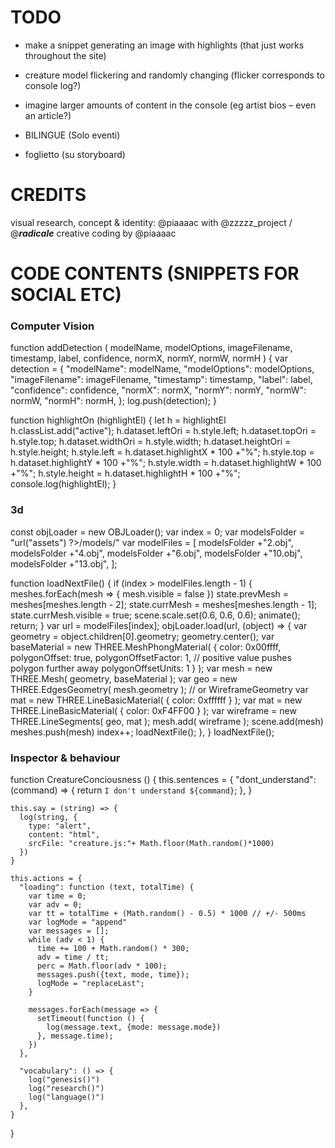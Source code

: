 

# TODO

- make a snippet generating an image with highlights 
    (that just works throughout the site)

- creature model flickering and randomly changing 
    (flicker corresponds to console log?)

- imagine larger amounts of content in the console
    (eg artist bios – even an article?)

- BILINGUE (Solo eventi)

- foglietto (su storyboard)




# CREDITS

visual research, concept & identity: @piaaaac with @zzzzz_project / @___radicale___
creative coding by @piaaaac


# CODE CONTENTS (SNIPPETS FOR SOCIAL ETC)

  ### Computer Vision 

  function addDetection (
    modelName, 
    modelOptions, 
    imageFilename, 
    timestamp, 
    label, 
    confidence, 
    normX, 
    normY, 
    normW, 
    normH
  ) {
    var detection = {
      "modelName": modelName,
      "modelOptions": modelOptions,
      "imageFilename": imageFilename,
      "timestamp": timestamp,
      "label": label,
      "confidence": confidence,
      "normX": normX,
      "normY": normY,
      "normW": normW,
      "normH": normH,
    };
    log.push(detection);
  }

  function highlightOn (highlightEl) {
    let h = highlightEl
    h.classList.add("active");
    h.dataset.leftOri = h.style.left;
    h.dataset.topOri = h.style.top;
    h.dataset.widthOri = h.style.width;
    h.dataset.heightOri = h.style.height;
    h.style.left = h.dataset.highlightX * 100 +"%";
    h.style.top = h.dataset.highlightY * 100 +"%";
    h.style.width = h.dataset.highlightW * 100 +"%";
    h.style.height = h.dataset.highlightH * 100 +"%";
    console.log(highlightEl);
  }

  ### 3d

  const objLoader = new OBJLoader();
  var index = 0;
  var modelsFolder = "<?= $kirby->url("assets") ?>/models/"
  var modelFiles = [
    modelsFolder +"2.obj",
    modelsFolder +"4.obj", 
    modelsFolder +"6.obj", 
    modelsFolder +"10.obj", 
    modelsFolder +"13.obj", 
  ];

  function loadNextFile() {
    if (index > modelFiles.length - 1) {
      meshes.forEach(mesh => {
        mesh.visible = false
      })
      state.prevMesh = meshes[meshes.length - 2];
      state.currMesh = meshes[meshes.length - 1];
      state.currMesh.visible = true;
      scene.scale.set(0.6, 0.6, 0.6);
      animate();
      return;
    }
    var url = modelFiles[index];
    objLoader.load(url, (object) => {
      var geometry = object.children[0].geometry;
      geometry.center();
      var baseMaterial = new THREE.MeshPhongMaterial( {
          color: 0x00ffff,
          polygonOffset: true,
          polygonOffsetFactor: 1, // positive value pushes polygon further away
          polygonOffsetUnits: 1
      } );
      var mesh = new THREE.Mesh( geometry, baseMaterial );
      var geo = new THREE.EdgesGeometry( mesh.geometry ); // or WireframeGeometry
      var mat = new THREE.LineBasicMaterial( { color: 0xffffff } );
      var mat = new THREE.LineBasicMaterial( { color: 0xF4FF00 } );
      var wireframe = new THREE.LineSegments( geo, mat );
      mesh.add( wireframe );
      scene.add(mesh)
      meshes.push(mesh)
      index++;
      loadNextFile();
    },
  }
  loadNextFile();

  ### Inspector & behaviour

  function CreatureConciousness () {
    this.sentences = {
      "dont_understand": (command) => {
        return `I don't understand ${command}`;
      },
    }

    this.say = (string) => {
      log(string, {
        type: "alert",
        content: "html",
        srcFile: "creature.js:"+ Math.floor(Math.random()*1000)
      })
    }

    this.actions = {
      "loading": function (text, totalTime) {
        var time = 0;
        var adv = 0;
        var tt = totalTime + (Math.random() - 0.5) * 1000 // +/- 500ms
        var logMode = "append"
        var messages = [];
        while (adv < 1) {
          time += 100 + Math.random() * 300;
          adv = time / tt;
          perc = Math.floor(adv * 100);
          messages.push({text, mode, time});
          logMode = "replaceLast";
        }

        messages.forEach(message => {
          setTimeout(function () {
            log(message.text, {mode: message.mode})
          }, message.time);
        })
      },

      "vocabulary": () => {
        log("genesis()")
        log("research()")
        log("language()")
      },
    }
  }
